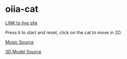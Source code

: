 # oiia-cat

[LINK to live site](https://ahmetuman.github.io/oiia-cat/)

Press `R` to start and reset, click on the cat to move in 2D.

[Music Source](https://tuna.voicemod.net/sound/beb8dd39-d94b-4429-9012-5244a1a3f34a)

[3D Model Source](https://sketchfab.com/3d-models/oiiaioooooiai-cat-30d27bf7fb224849b76e208a6eccdb36)

